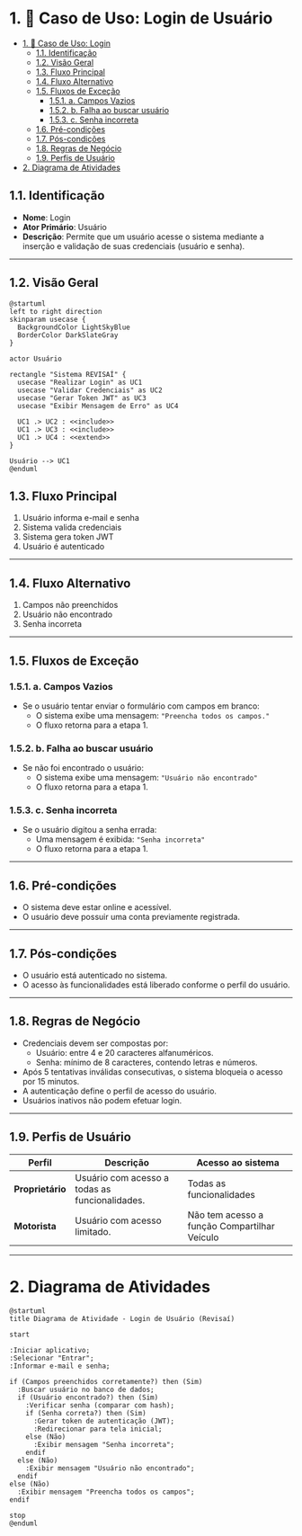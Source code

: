# 1. 🎯 Caso de Uso: Login de Usuário
- [1. 🎯 Caso de Uso: Login](#1--caso-de-uso-login)
	- [1.1. Identificação](#11-identificação)
	- [1.2. Visão Geral](#12-visão-geral)
	- [1.3. Fluxo Principal](#13-fluxo-principal)
	- [1.4. Fluxo Alternativo](#14-fluxo-alternativo)
	- [1.5. Fluxos de Exceção](#15-fluxos-de-exceção)
		- [1.5.1. a. Campos Vazios](#151-a-campos-vazios)
		- [1.5.2. b. Falha ao buscar usuário](#152-b-falha-ao-buscar-usuário)
		- [1.5.3. c. Senha incorreta](#153-c-senha-incorreta)
	- [1.6. Pré-condições](#16-pré-condições)
	- [1.7. Pós-condições](#17-pós-condições)
	- [1.8. Regras de Negócio](#18-regras-de-negócio)
	- [1.9. Perfis de Usuário](#19-perfis-de-usuário)
- [2. Diagrama de Atividades](#2-diagrama-de-atividades)


## 1.1. Identificação
- **Nome**: Login  
- **Ator Primário**: Usuário  
- **Descrição**: Permite que um usuário acesse o sistema mediante a inserção e validação de suas credenciais (usuário e senha).

---


## 1.2. Visão Geral

```puml
@startuml
left to right direction
skinparam usecase {
  BackgroundColor LightSkyBlue
  BorderColor DarkSlateGray
}

actor Usuário

rectangle "Sistema REVISAÍ" {
  usecase "Realizar Login" as UC1
  usecase "Validar Credenciais" as UC2
  usecase "Gerar Token JWT" as UC3
  usecase "Exibir Mensagem de Erro" as UC4
  
  UC1 .> UC2 : <<include>>
  UC1 .> UC3 : <<include>>
  UC1 .> UC4 : <<extend>>
}

Usuário --> UC1
@enduml
```

## 1.3. Fluxo Principal
  1. Usuário informa e-mail e senha
  2. Sistema valida credenciais
  3. Sistema gera token JWT
  4. Usuário é autenticado

---

## 1.4. Fluxo Alternativo
  1. Campos não preenchidos
  2. Usuário não encontrado
  3. Senha incorreta

---

## 1.5. Fluxos de Exceção

### 1.5.1. a. Campos Vazios
- Se o usuário tentar enviar o formulário com campos em branco:
  - O sistema exibe uma mensagem: `"Preencha todos os campos."`
  - O fluxo retorna para a etapa 1.

### 1.5.2. b. Falha ao buscar usuário
- Se não foi encontrado o usuário:
  - O sistema exibe uma mensagem: `"Usuário não encontrado"`
  - O fluxo retorna para a etapa 1.

### 1.5.3. c. Senha incorreta
- Se o usuário digitou a senha errada:
  - Uma mensagem é exibida: `"Senha incorreta"`
  - O fluxo retorna para a etapa 1.

---

## 1.6. Pré-condições
- O sistema deve estar online e acessível.
- O usuário deve possuir uma conta previamente registrada.

---

## 1.7. Pós-condições
- O usuário está autenticado no sistema.
- O acesso às funcionalidades está liberado conforme o perfil do usuário.

---

## 1.8. Regras de Negócio
- Credenciais devem ser compostas por:
  - Usuário: entre 4 e 20 caracteres alfanuméricos.
  - Senha: mínimo de 8 caracteres, contendo letras e números.
- Após 5 tentativas inválidas consecutivas, o sistema bloqueia o acesso por 15 minutos.
- A autenticação define o perfil de acesso do usuário.
- Usuários inativos não podem efetuar login.

---

## 1.9. Perfis de Usuário
| Perfil            | Descrição                                                 | Acesso ao sistema     |
| ----------------- | --------------------------------------------------------- | --------------------- |
| **Proprietário**  | Usuário com acesso a todas as funcionalidades.            | Todas as funcionalidades |
| **Motorista**     | Usuário com acesso limitado.                              | Não tem acesso a função Compartilhar Veículo |

---

# 2. Diagrama de Atividades

```puml
@startuml
title Diagrama de Atividade - Login de Usuário (Revisaí)

start

:Iniciar aplicativo;
:Selecionar "Entrar";
:Informar e-mail e senha;

if (Campos preenchidos corretamente?) then (Sim)
  :Buscar usuário no banco de dados;
  if (Usuário encontrado?) then (Sim)
    :Verificar senha (comparar com hash);
    if (Senha correta?) then (Sim)
      :Gerar token de autenticação (JWT);
      :Redirecionar para tela inicial;
    else (Não)
      :Exibir mensagem "Senha incorreta";
    endif
  else (Não)
    :Exibir mensagem "Usuário não encontrado";
  endif
else (Não)
  :Exibir mensagem "Preencha todos os campos";
endif

stop
@enduml
```
